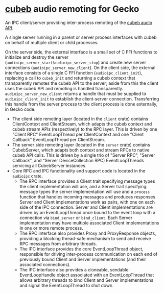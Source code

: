# [cubeb](https://github.com/mozilla/cubeb) audio remoting for Gecko

An IPC client/server providing inter-process remoting of the [cubeb audio
API](https://github.com/mozilla/cubeb/blob/master/include/cubeb/cubeb.h).

A single server running in a parent or server process interfaces with cubeb
on behalf of multiple client or child processes.

On the server side, the external interface is a small set of C FFI functions
to initialize and destroy the server
(`audioipc_server_start`/`audioipc_server_stop`) and create new server
connections (`audioipc_server_new_client`).  On the client side, the
external interface consists of a single C FFI function
(`audioipc_client_init`), replacing a call to `cubeb_init` and returning a
cubeb context that transparently remotes the cubeb API to the server; aside
from this the client uses the cubeb API and remoting is handled
transparently.  `audioipc_server_new_client` returns a handle that must be
supplied to `audioipc_client_init` to establish the client-server
connection.  Transferring this handle from the server process to the client
process is done externally, in Gecko code.

- The client side remoting layer (located in the `client` crate) contains
  ClientContext and ClientStream, which adapts the cubeb context and cubeb
  stream APIs (respectively) to the RPC layer.  This is driven by one
  "Client RPC" EventLoopThread per ClientContext and one "Client Callback"
  EventLoopThread per ClientStream.
- The server side remoting layer (located in the `server` crate) contains
  CubebServer, which adapts both context and stream RPCs to native cubeb API
  calls.  This is driven by a single trio of "Server RPC", "Server
  Callback", and "Server DeviceCollection RPC) EventLoopThreads servicing all
  CubebServer instances.
- Core RPC and IPC functionality and support code is located in the `audioipc` crate.
  - The RPC interface provides a Client trait specifying message types the
    client implementation will use, and a Server trait specifying message
    types the server implementation will use and a `process` function that
    handles incoming messages and produces responses.  Server and Client
    implementations work as pairs, with one on each side of the IPC
    connection.  Server and Client implementations are driven by an
    EventLoopThread once bound to the event loop with a connection via
    `bind_server` or `bind_client`.  Each Server implementation may have
    multiple associated Client implementations in one or more remote
    process.
  - The RPC interface also provides Proxy and ProxyResponse objects,
    providing a blocking thread-safe mechanism to send and receive RPC
    messages from arbitrary threads.
  - The IPC interface provides the core EventLoopThread object, responsible
    for driving inter-process communication on each end of previously bound
    Client and Server implementations (and their associated connections).
  - The IPC interface also provides a cloneable, sendable EventLoopHandle
    object associated with an EventLoopThread that allows arbitrary threads
    to bind Client and Server implementations and signal the EventLoopThread
    to shut down.

